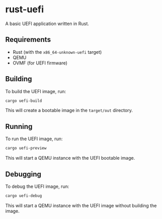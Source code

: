 # rust-uefi

A basic UEFI application written in Rust.

## Requirements

- Rust (with the `x86_64-unknown-uefi` target)
- QEMU
- OVMF (for UEFI firmware)

## Building

To build the UEFI image, run:

```bash
cargo uefi-build
```

This will create a bootable image in the `target/out` directory.

## Running

To run the UEFI image, run:

```bash
cargo uefi-preview	
```

This will start a QEMU instance with the UEFI bootable image.

## Debugging

To debug the UEFI image, run:

```bash
cargo uefi-debug
```

This will start a QEMU instance with the UEFI image without building the image.